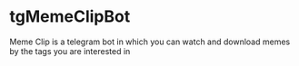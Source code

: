 # tgMemeClipBot
Meme Clip is a telegram bot in which you can watch and download memes by the tags you are interested in

